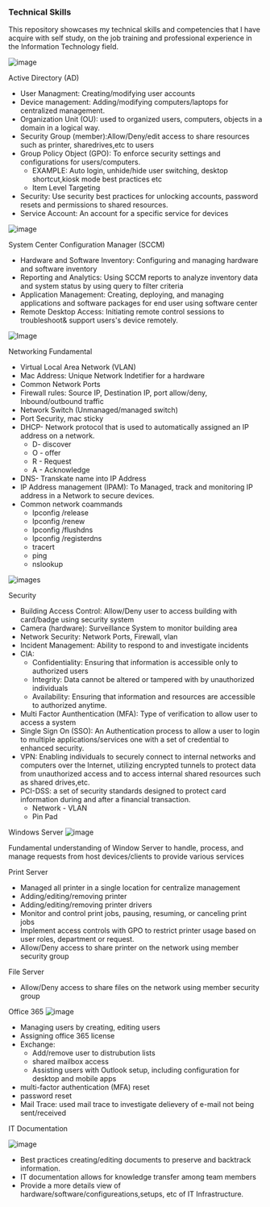 ### Technical Skills 
This repository showcases my technical skills and competencies that I have acquire with self 
study, on the job training and professional experience in the Information Technology field. 



![image](https://github.com/user-attachments/assets/bbdb31ee-0eb3-4e3c-ac71-551ad38a2a65)

Active Directory (AD)
* User Managment: Creating/modifying user accounts
* Device management: Adding/modifying computers/laptops for centralized management.
* Organization Unit (OU): used to organized users, computers, objects in a domain in a logical way.
* Security Group (member):Allow/Deny/edit access to share resources such as printer, sharedrives,etc to users
* Group Policy Object (GPO): To enforce security settings and configurations for users/computers.
  * EXAMPLE: Auto login, unhide/hide user switching, desktop shortcut,kiosk mode best practices etc
  * Item Level Targeting
* Security: Use security best practices for unlocking accounts, password resets and permissions to shared resources.
* Service Account: An account for a specific service for devices

![image](https://www.johndstech.com/wp-content/uploads/2016/02/SCCM2012R2_big-1.png)

System Center Configuration Manager (SCCM)
* Hardware and Software Inventory: Configuring and managing hardware and software inventory
* Reporting and Analytics: Using SCCM reports to analyze inventory data and system status by using query to filter criteria
* Application Management: Creating, deploying, and managing applications and software packages for end user using software center
* Remote Desktop Access: Initiating remote control sessions to troubleshoot& support users's device remotely.

![Image](https://static.vecteezy.com/system/resources/thumbnails/016/132/937/small/unique-network-switch-glyph-icon-vector.jpg)

Networking Fundamental
* Virtual Local Area Network (VLAN)
* Mac Address: Unique Network Indetifier for a hardware 
* Common Network Ports
* Firewall rules: Source IP, Destination IP, port allow/deny, Inbound/outbound traffic
* Network Switch (Unmanaged/managed switch)
* Port Security, mac sticky
* DHCP- Network protocol that is used to automatically assigned an IP address on a network.
  * D- discover
  * O - offer
  * R - Request
  * A - Acknowledge
* DNS- Transkate name into IP Address
* IP Address management (IPAM): To Managed, track and monitoring IP address in a Network to secure devices.
* Common network coammands
  * Ipconfig /release
  * Ipconfig /renew
  * Ipconfig /flushdns
  * Ipconfig /registerdns
  * tracert
  * ping
  * nslookup

![images](https://cdn-icons-png.flaticon.com/256/8522/8522214.png)

Security
* Building Access Control: Allow/Deny user to access building with card/badge using security system
* Camera (hardware): Surveillance System to monitor building area
* Network Security: Network Ports, Firewall, vlan
* Incident Management: Ability to respond to and investigate incidents 
* CIA:
  * Confidentiality: Ensuring that information is accessible only to authorized users
  * Integrity: Data cannot be altered or tampered with by unauthorized individuals
  * Availability: Ensuring that information and resources are accessible to authorized anytime.
* Multi Factor Aunthentication (MFA): Type of verification to allow user to access a system
* Single Sign On (SSO): An Authentication process to allow a user to login to multiple applications/services one with a set of credential to enhanced security.
* VPN: Enabling individuals to securely connect to internal networks and computers over the Internet, utilizing encrypted tunnels to protect data from unauthorized access and to access internal shared resources such as shared drives,etc.
* PCI-DSS: a set of security standards designed to protect card information during and after a financial transaction.
  * Network - VLAN
  * Pin Pad
    

Windows Server
![image](https://cdn.iconscout.com/icon/free/png-256/free-windows-logo-icon-download-in-svg-png-gif-file-formats--server-operating-system-pack-logos-icons-202433.png)

Fundamental understanding of Window Server to handle, process, and manage requests from host devices/clients to provide various services

Print Server
* Managed all printer in a single location for centralize management
* Adding/editing/removing printer
* Adding/editing/removing printer drivers
* Monitor and control print jobs, pausing, resuming, or canceling print jobs
* Implement access controls with GPO to restrict printer usage based on user roles, department or request.
*  Allow/Deny access to share printer on the network using member security group

File Server
* Allow/Deny access to share files on the network using member security group




Office 365
![image](https://blog.ed2go.com/wp-content/uploads/2015/04/o365-logo.jpg)

 * Managing users by creating, editing users
 * Assigning office 365 license
 * Exchange:
   * Add/remove user to distrubution lists
   * shared mailbox access
   * Assisting users with Outlook setup, including configuration for desktop and mobile apps
 * multi-factor authentication (MFA) reset
 * password reset
* Mail Trace: used mail trace to investigate delievery of e-mail not being sent/received

IT Documentation

![image](https://cdn-icons-png.flaticon.com/256/3115/3115378.png)
* Best practices creating/editing documents to preserve and backtrack information. 
*  IT documentation allows for knowledge transfer among team members
*  Provide a more details view of hardware/software/configureations,setups, etc of IT Infrastructure.

  
